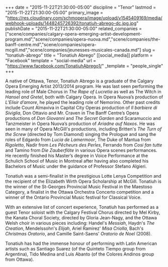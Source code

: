 +++
date = "2015-11-22T21:30:00-05:00"
discipline = "Tenor"
lastmod = "2015-11-22T21:30:00-05:00"
primary_image = "https://res.cloudinary.com/schmopera/image/upload/v1545409169/media/webhook-uploads/1448245726392/tonatiuh-abrego-dc.jpg.jpg"
publishDate = "2015-11-22T21:30:00-05:00"
related_companies = ["scene/companies/calgary-opera-emerging-artist-development-program.md","scene/companies/opera-nuova.md","scene/companies/the-banff-centre.md","scene/companies/opera-mcgill.md","scene/companies/jeunesses-musicales-canada.md"]
slug = "tonatiuh-abrego"
title = "Tonatiuh Abrego"
[[social_media]]
platform = "Facebook"
template = "social-media"
url = "https://www.facebook.com/TonatiuhAbrego1/"
_template = "people_single"
+++

A native of Ottawa, Tenor, Tonatiuh Abrego is a graduate of the Calgary Opera Emerging Artist 2013/2014 program. He was last seen performing the leading role of Male Chorus in *The Rape of Lucretia* as well as The Witch in *Hansel and Gretel*, both with Calgary Opera. In Opera Nuova’s production of *L’Elisir d’amore*, he played the leading role of Nemorino. Other past credits include Count Almaviva in Capital City Operas production of *Il barbiere di Siviglia*, Don Ottavio and Mr. Craven in The Banff Centre’s Opera productions of *Don Giovanni* and *The Secret Garden* and Scaramuccio and Tanzmeister in Opera Nuova’s production of *Ariadne auf Naxos*. He was seen in many of Opera McGill's productions, including Britten's *The Turn of the Screw* (directed by Tom Diamond) singing the Prologue and sang the roles of Edgardo from *Lucia de Lamermoor*, The Duke of Mantua from *Rigoletto*, Nadir from *Les Pêcheurs des Perles*, Ferrando from *Cosi fan tutte* and Tamino from *Die Zauberflöte* in various Opera scenes performances. He recently finished his Master’s degree in Voice Performance at the Schulich School of Music in Montreal after having also completed his Bachelors of Music under the guidance of Professor Stefano Algieri. 

Tonatiuh was a semi-finalist in the prestigious Lotte Lenya Competition and the recipient of the Elizabeth Wirth Opera Scholarship at McGill. Tonatiuh is the winner of the St-Georges Provincial Music Festival in the Maestoso Category, a finalist in the Ottawa Orchestra Concerto competition and a winner of the Ontario Provincial Music festival for Classical Voice.

With an extensive list of concert experience, Tonatiuh has performed as a guest Tenor soloist with the Calgary Festival Chorus directed by Mel Kirby, the Kanata Choral Society, directed by Gloria Jean-Nagy, and the Ottawa Welsh choir in various pieces including: Handel's *Messiah*, Haydn's *The Creation*, Mendelssohn's *Elijah*, Ariel Ramirez' *Misa Criolla*, Bach's *Christmas Oratorio*, and Camille Saint-Saens' *Oratorio de Noel* (2008). 

Tonatiuh has had the immense honour of performing with Latin American artists such as Santiago Suarez (of the Quinteto Tiempo group from Argentina), Tido Medina and Luis Abanto (of the Colores Andinos group from Ottawa). 
